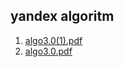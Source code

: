 ## yandex algoritm

1. [algo3.0(1).pdf](yandex%2Falgo3.0%281%29.pdf)
2. [algo3.0.pdf](yandex%2Falgo3.0.pdf)